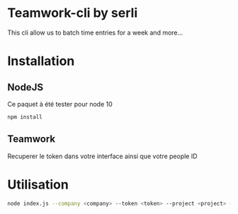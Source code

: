 # Teamwork-cli by serli
This cli allow us to batch time entries for a week and more...

# Installation

## NodeJS

Ce paquet à été tester pour node 10

```bash
npm install
```

## Teamwork

Recuperer le token dans votre interface ainsi que votre people ID

# Utilisation

```bash
node index.js --company <company> --token <token> --project <project> --id <id> --action filltime_for_week --todo-item <todoitem> --date <date>
```